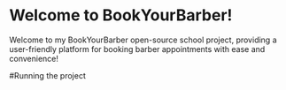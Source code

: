 # Welcome to BookYourBarber!

Welcome to my BookYourBarber open-source school project, providing a user-friendly platform for booking barber appointments with ease and convenience!

#Running the project
